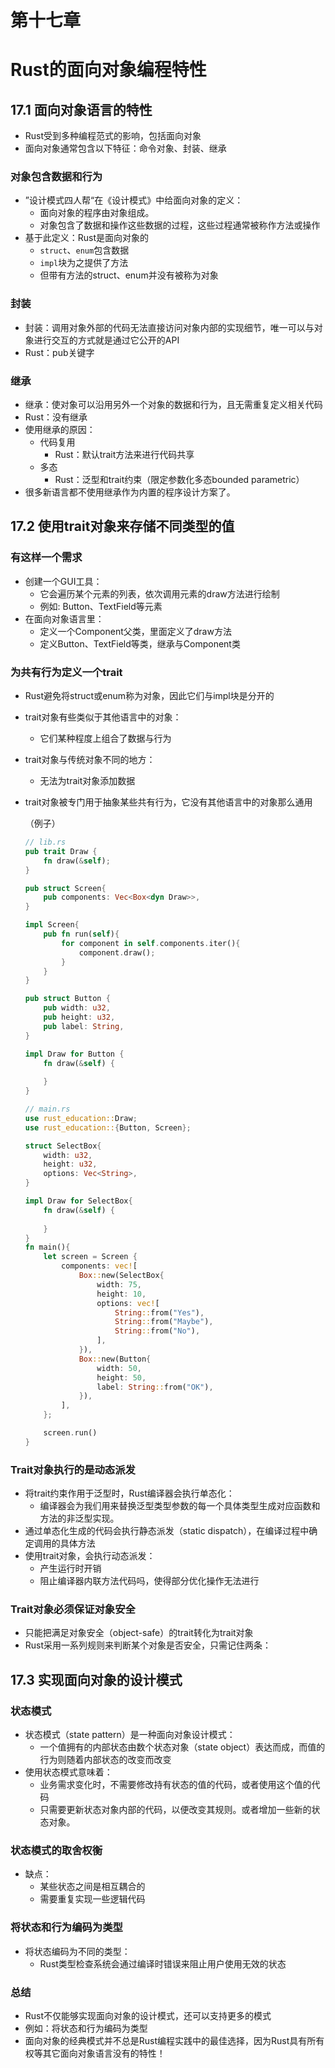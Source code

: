 # 第十七章

# Rust的面向对象编程特性



## 17.1 面向对象语言的特性

* Rust受到多种编程范式的影响，包括面向对象
* 面向对象通常包含以下特征：命令对象、封装、继承

### 对象包含数据和行为

* ”设计模式四人帮“在《设计模式》中给面向对象的定义：
  * 面向对象的程序由对象组成。
  * 对象包含了数据和操作这些数据的过程，这些过程通常被称作方法或操作
* 基于此定义：Rust是面向对象的
  * `struct`、`enum`包含数据
  * `impl`块为之提供了方法
  * 但带有方法的struct、enum并没有被称为对象

### 封装

* 封装：调用对象外部的代码无法直接访问对象内部的实现细节，唯一可以与对象进行交互的方式就是通过它公开的API
* Rust：pub关键字

### 继承

* 继承：使对象可以沿用另外一个对象的数据和行为，且无需重复定义相关代码
* Rust：没有继承
* 使用继承的原因：
  * 代码复用
    * Rust：默认trait方法来进行代码共享
  * 多态
    * Rust：泛型和trait约束（限定参数化多态bounded parametric）
* 很多新语言都不使用继承作为内置的程序设计方案了。

## 17.2 使用trait对象来存储不同类型的值

### 有这样一个需求

* 创建一个GUI工具：
  * 它会遍历某个元素的列表，依次调用元素的draw方法进行绘制
  * 例如: Button、TextField等元素
* 在面向对象语言里：
  * 定义一个Component父类，里面定义了draw方法
  * 定义Button、TextField等类，继承与Component类

### 为共有行为定义一个trait

* Rust避免将struct或enum称为对象，因此它们与impl块是分开的

* trait对象有些类似于其他语言中的对象：

  * 它们某种程度上组合了数据与行为

* trait对象与传统对象不同的地方：

  * 无法为trait对象添加数据

* trait对象被专门用于抽象某些共有行为，它没有其他语言中的对象那么通用

  （例子）

  ```rust
  // lib.rs
  pub trait Draw {
      fn draw(&self);
  }
  
  pub struct Screen{
      pub components: Vec<Box<dyn Draw>>,
  }
  
  impl Screen{
      pub fn run(self){
          for component in self.components.iter(){
              component.draw();
          }
      }
  }
  
  pub struct Button {
      pub width: u32,
      pub height: u32,
      pub label: String,
  }
  
  impl Draw for Button {
      fn draw(&self) {
          
      }
  }
  ```

  ```rust
  // main.rs
  use rust_education::Draw;
  use rust_education::{Button, Screen};
  
  struct SelectBox{
      width: u32,
      height: u32,
      options: Vec<String>,
  }
  
  impl Draw for SelectBox{
      fn draw(&self) {
          
      }
  }
  fn main(){
      let screen = Screen {
          components: vec![
              Box::new(SelectBox{
                  width: 75,
                  height: 10,
                  options: vec![
                      String::from("Yes"),
                      String::from("Maybe"),
                      String::from("No"),
                  ],
              }),
              Box::new(Button{
                  width: 50,
                  height: 50,
                  label: String::from("OK"),
              }),
          ],
      };
  
      screen.run()
  }
  ```

### Trait对象执行的是动态派发

* 将trait约束作用于泛型时，Rust编译器会执行单态化：
  * 编译器会为我们用来替换泛型类型参数的每一个具体类型生成对应函数和方法的非泛型实现。
* 通过单态化生成的代码会执行静态派发（static dispatch），在编译过程中确定调用的具体方法
* 使用trait对象，会执行动态派发：
  * 产生运行时开销
  * 阻止编译器内联方法代码吗，使得部分优化操作无法进行

### Trait对象必须保证对象安全

* 只能把满足对象安全（object-safe）的trait转化为trait对象
* Rust采用一系列规则来判断某个对象是否安全，只需记住两条：

## 17.3 实现面向对象的设计模式

### 状态模式

* 状态模式（state pattern）是一种面向对象设计模式：
  * 一个值拥有的内部状态由数个状态对象（state object）表达而成，而值的行为则随着内部状态的改变而改变
* 使用状态模式意味着：
  * 业务需求变化时，不需要修改持有状态的值的代码，或者使用这个值的代码
  * 只需要更新状态对象内部的代码，以便改变其规则。或者增加一些新的状态对象。

### 状态模式的取舍权衡

* 缺点：
  * 某些状态之间是相互耦合的
  * 需要重复实现一些逻辑代码

### 将状态和行为编码为类型

* 将状态编码为不同的类型：
  * Rust类型检查系统会通过编译时错误来阻止用户使用无效的状态

### 总结

* Rust不仅能够实现面向对象的设计模式，还可以支持更多的模式
* 例如：将状态和行为编码为类型
* 面向对象的经典模式并不总是Rust编程实践中的最佳选择，因为Rust具有所有权等其它面向对象语言没有的特性！

